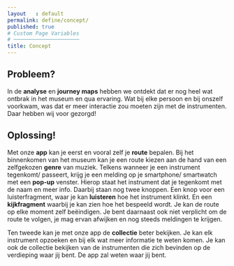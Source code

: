 ```yaml
---
layout   : default
permalink: define/concept/
published: true
# Custom Page Variables
# ─────────────────────
title: Concept
---
```


## Probleem? 

In de **analyse** en **journey maps** hebben we ontdekt dat er nog heel wat ontbrak in het museum en qua ervaring. Wat bij elke persoon en bij onszelf voorkwam, was dat er meer interactie zou moeten zijn met de instrumenten. Daar hebben wij voor gezorgd! 

## Oplossing!

Met onze **app** kan je eerst en vooral zelf je **route** bepalen. Bij het binnenkomen van het museum kan je een route kiezen aan de hand van een zelfgekozen **genre** van muziek. Telkens wanneer je een instrument tegenkomt/ passeert, krijg je een melding op je smartphone/ smartwatch met een **pop-up** venster. Hierop staat het instrument dat je tegenkomt met de naam en meer info. Daarbij staan nog twee knoppen. Een knop voor een luisterfragment, waar je kan **luisteren** hoe het instrument klinkt. En een **kijkfragment** waarbij je kan zien hoe het bespeeld wordt. Je kan de route op elke moment zelf beëindigen. Je bent daarnaast ook niet verplicht om de route te volgen, je mag ervan afwijken en nog steeds meldingen te krijgen. 

Ten tweede kan je met onze app de **collectie** beter bekijken. Je kan elk instrument opzoeken en bij elk wat meer informatie te weten komen. Je kan ook de collectie bekijken van de instrumenten die zich bevinden op de verdieping waar jij bent. De app zal weten waar jij bent. 
